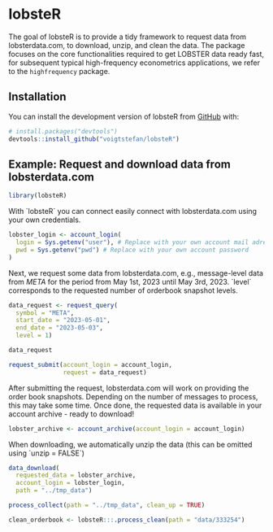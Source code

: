 
# lobsteR

<!-- badges: start -->
<!-- badges: end -->

The goal of lobsteR is to provide a tidy framework to request data from
lobsterdata.com, to download, unzip, and clean the data. The package
focuses on the core functionalities required to get LOBSTER data ready
fast, for subsequent typical high-frequency econometrics applications,
we refer to the `highfrequency` package.

## Installation

You can install the development version of lobsteR from
[GitHub](https://github.com/) with:

``` r
# install.packages("devtools")
devtools::install_github("voigtstefan/lobsteR")
```

## Example: Request and download data from lobsterdata.com

``` r
library(lobsteR)
```

With ´lobsteR´ you can connect easily connect with lobsterdata.com using
your own credentials.

``` r
lobster_login <- account_login(
  login = Sys.getenv("user"), # Replace with your own account mail adress
  pwd = Sys.getenv("pwd") # Replace with your own account password
)
```

Next, we request some data from lobsterdata.com, e.g., message-level
data from *META* for the period from May 1st, 2023 until May 3rd, 2023.
´level´ corresponds to the requested number of orderbook snapshot
levels.

``` r
data_request <- request_query(
  symbol = "META",
  start_date = "2023-05-01",
  end_date = "2023-05-03",
  level = 1)

data_request

request_submit(account_login = account_login,
               request = data_request)
```

After submitting the request, lobsterdata.com will work on providing the
order book snapshots. Depending on the number of messages to process,
this may take some time. Once done, the requested data is available in
your account archive - ready to download!

``` r
lobster_archive <- account_archive(account_login = account_login)
```

When downloading, we automatically unzip the data (this can be omitted
using \`unzip = FALSE´)

``` r
data_download(
  requested_data = lobster_archive,
  account_login = lobster_login,
  path = "../tmp_data")
```

``` r
process_collect(path = "../tmp_data", clean_up = TRUE)
```

``` r
clean_orderbook <- lobsteR:::.process_clean(path = "data/333254")
```
